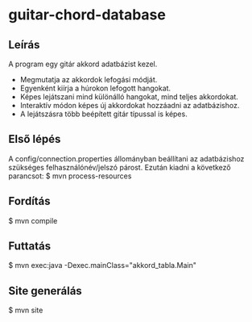 guitar-chord-database
=====================

Leírás
------
A program egy gitár akkord adatbázist kezel.

- Megmutatja az akkordok lefogási módját.
- Egyenként kiírja a húrokon lefogott hangokat.
- Képes lejátszani mind különálló hangokat, mind teljes akkordokat.
- Interaktív módon képes új akkordokat hozzáadni az adatbázishoz.
- A lejátszásra több beépített gitár típussal is képes.


Első lépés
----------
A config/connection.properties állományban beállítani az adatbázishoz szükséges felhasználónév/jelszó párost.
Ezután kiadni a következő parancsot:
$ mvn process-resources

Fordítás
--------
$ mvn compile

Futtatás
--------
$ mvn exec:java -Dexec.mainClass="akkord_tabla.Main"

Site generálás
--------------
$ mvn site